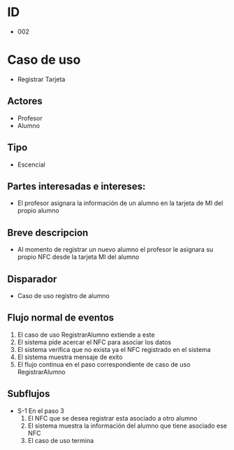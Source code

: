 # ID
- 002
  
# Caso de uso
* Registrar Tarjeta
   
## Actores
* Profesor
* Alumno
  
## Tipo 
* Escencial
   
## Partes interesadas e intereses:
- El profesor asignara la información de un alumno en la tarjeta de MI del propio alumno
  
## Breve descripcion
- Al momento de registrar un nuevo alumno el profesor le asignara su propio NFC desde la tarjeta MI del alumno
  
## Disparador
- Caso de uso registro de alumno

## Flujo normal de eventos
1. El caso de uso RegistrarAlumno extiende a este
2. El sistema pide acercar el NFC para asociar los datos
3. El sistema verifica que no exista ya el NFC registrado en el sistema
4. El sistema muestra mensaje de exito
5. El flujo continua en el paso correspondiente de caso de uso RegistrarAlumno

   
## Subflujos
- S-1 En el paso 3
    1. El NFC que se desea registrar esta asociado a otro alumno
    2. El sistema muestra la información del alumno que tiene asociado ese NFC
    3. El caso de uso termina

